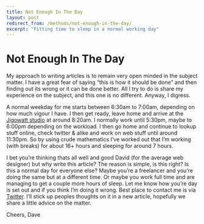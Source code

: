 ```yaml
---
title: Not Enough In The Day
layout: post
redirect_from: /methods/not-enough-in-the-day/
excerpt: "Fitting time to sleep in a normal working day"
---
```


# Not Enough In The Day

My approach to writing articles is to remain very open minded in the subject matter. I have a great fear of saying &#8220;this is how it should be done&#8221; and then finding out its wrong or it can be done better. All I try to do is share my experience on the subject, and this one is no different. Anyway, I digress.

A normal weekday for me starts between 6:30am to 7:00am, depending on how much vigour I have. I then get ready, leave home and arrive at the [Jigowatt studio][1] at around 8:20am. I normally work until 5:30pm, maybe to 6:00pm depending on the workload. I then go home and continue to lookup stuff online, check twitter & alike and work on web stuff until around 11:30pm. So by using crude mathematics I&#8217;ve worked out that I&#8217;m working (with breaks) for about 16+ hours and sleeping for around 7 hours.

I bet you&#8217;re thinking thats all well and good David (for the average web designer) but why write this article? The reason is simple, is this right? Is this a normal day for everyone else? Maybe you&#8217;re a freelancer and you&#8217;re doing the same but at a different time. Or maybe you work full time and are managing to get a couple more hours of sleep. Let me know how you&#8217;re day is set out and if you think I&#8217;m doing it wrong. Best place to contact me is via <a title="DavidDarnes on Twitter" href="http://twitter.com/#!/daviddarnes" target="_blank">Twitter</a>. I&#8217;ll stick up peoples thoughts on it in a new article, hopefully we share a little advice on the matter.

Cheers, Dave

 [1]: http://jigowatt.co.uk/ "Jigowatt"
